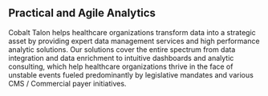 ## Practical and Agile Analytics

Cobalt Talon helps healthcare organizations transform data into a strategic asset by providing expert data management services and high performance analytic solutions.  Our solutions cover the entire spectrum from data integration and data enrichment to intuitive dashboards and analytic consulting, which help healthcare organizations thrive in the face of unstable events fueled predominantly by legislative mandates and various CMS / Commercial payer initiatives.